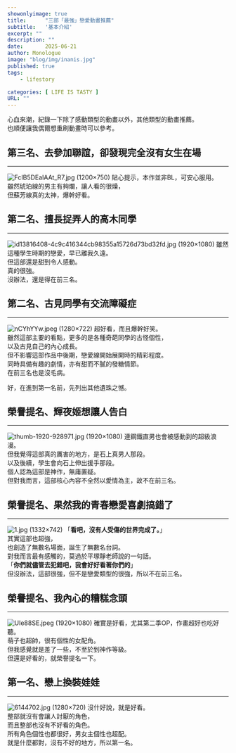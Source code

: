 ```yaml
---
showonlyimage: true
title:      "三部「最強」戀愛動畫推薦"
subtitle:   '基本介紹'
excerpt: ""
description: ""
date:       2025-06-21
author: Monologue    
image: "blog/img/inanis.jpg"
published: true 
tags:
    - lifestory

categories: [ LIFE IS TASTY ]
URL: ""
---
```


心血來潮，紀錄一下除了感動類型的動畫以外，其他類型的動畫推薦。  
也順便讓我偶爾想重刷動畫時可以參考。  

## 第三名、去參加聯誼，卻發現完全沒有女生在場
***
![FcIB5DEaIAAt_R7.jpg (1200×750)](https://pbs.twimg.com/media/FcIB5DEaIAAt_R7.jpg)
貼心提示，本作並非BL，可安心服用。  
雖然琥珀線的男主有夠爛，讓人看的很燥，  
但蘇芳線真的太神，爆幹好看。  

## 第二名、擅長捉弄人的高木同學
***
![id13816408-4c9c416344cb98355a15726d73bd32fd.jpg (1920×1080)](https://i.epochtimes.com/assets/uploads/2022/09/id13816408-4c9c416344cb98355a15726d73bd32fd.jpg)
雖然這種學生時期的戀愛，早已離我久遠。  
但這部還是甜到令人感動。  
真的很強。  
沒辦法，還是得在前三名。  
## 第二名、古見同學有交流障礙症
***
![nCYhYYw.jpeg (1280×722)](https://i.imgur.com/nCYhYYw.jpeg)
超好看，而且爆幹好笑。  
雖然這部主要的看點，更多的是各種奇葩同學的古怪個性，  
以及古見自己的內心成長。  
但不影響這部作品中後期，戀愛線開始展開時的精彩程度。  
同時具備有趣的劇情，亦有甜而不膩的發糖情節。  
在前三名也是沒毛病。  
  
好，在進到第一名前，先列出其他遺珠之憾。  
## 榮譽提名、輝夜姬想讓人告白
***
![thumb-1920-928971.jpg (1920×1080)](https://images2.alphacoders.com/928/thumb-1920-928971.jpg)
連鋼鐵直男也會被感動到的超級浪漫。  
但我覺得這部真的厲害的地方，是石上真男人那段。  
以及後續，學生會向石上伸出援手那段。  
個人認為這部是神作，無庸置疑。  
但對我而言，這部核心內容不全然以愛情為主，故不在前三名。
## 榮譽提名、果然我的青春戀愛喜劇搞錯了
***
![1.jpg (1332×742)](https://surreal.tw/www/img/experience/comic-animate/seisyunnmachigatte/1.jpg)
「**看吧，沒有人受傷的世界完成了。**」  
其實這部也超強，  
也創造了無數名場面，誕生了無數名台詞。  
對我而言最有感觸的，莫過於平塚靜老師說的一句話。  
「**你們就儘管去犯錯吧，我會好好看著你們的**」  
但沒辦法，這部很強，但不是戀愛類型的很強，所以不在前三名。  
## 榮譽提名、我內心的糟糕念頭
***
![UIe88SE.jpeg (1920×1080)](https://i.imgur.com/UIe88SE.jpeg)
確實是好看，尤其第二季OP，作畫超好也吃好聽。  
萌子也超帥，很有個性的女配角。  
但我感覺就是差了一些，不至於到神作等級。  
但還是好看的，就榮譽提名一下。  

## 第一名、戀上換裝娃娃
***
![6144702.jpg (1280×720)](https://cdn2.ettoday.net/images/6144/6144702.jpg)
沒什好說，就是好看。  
整部就沒有會讓人討厭的角色，  
而且整部也沒有不好看的角色。  
所有角色個性也都很好，男女主個性也超配。  
就是什麼都對，沒有不好的地方，所以第一名。  

<!--more-->
